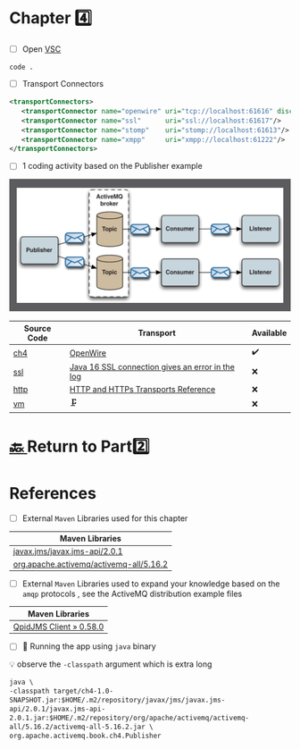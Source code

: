 # Chapter :four:


- [ ] Open [VSC](https://code.visualstudio.com)

```
code .
```


- [ ] Transport Connectors

```xml
<transportConnectors>
   <transportConnector name="openwire" uri="tcp://localhost:61616" discoveryUri="multicast://default"/>
   <transportConnector name="ssl"      uri="ssl://localhost:61617"/>
   <transportConnector name="stomp"    uri="stomp://localhost:61613"/>
   <transportConnector name="xmpp"     uri="xmpp://localhost:61222"/>
</transportConnectors>
```

- [ ] 1 coding activity  based on the Publisher example

<img src="../../images/stock-portfolio-example.png" width=528 height=237  /> </img>

| Source Code |  Transport | Available |
|-------------|--|----|
| [ch4](src/main/java/org/apache/activemq/book/ch4) |  [OpenWire](https://activemq.apache.org/openwire) | :heavy_check_mark: |
| [ssl](src/main/java/org/apache/activemq/book/ch4/ssl) |  [Java 16 SSL connection gives an error in the log](https://issues.apache.org/jira/browse/AMQ-8275?page=com.atlassian.jira.plugin.system.issuetabpanels%3Aall-tabpanel) | :x: |
| [http](src/main/java/org/apache/activemq/book/ch4/http) |  [HTTP and HTTPs Transports Reference](https://activemq.apache.org/http-and-https-transports-reference) | :x: |
| [vm](src/main/java/org/apache/activemq/book/ch4/vm) |  :clamp: | :x: |

# [:back: ](..) Return to Part:two:

# References

- [ ] External `Maven` Libraries used for this chapter

| Maven Libraries                                                                                                       |
|-----------------------------------------------------------------------------------------------------------------------|
| [javax.jms/javax.jms-api/2.0.1](https://mvnrepository.com/artifact/javax.jms/javax.jms-api/2.0.1)                     |
| [org.apache.activemq/activemq-all/5.16.2](https://mvnrepository.com/artifact/org.apache.activemq/activemq-all/5.16.2) |

- [ ] External `Maven` Libraries used to expand your knowledge based on the `amqp` protocols , see the ActiveMQ distribution example files

| Maven Libraries                                                                                                       |
|-----------------------------------------------------------------------------------------------------------------------|
| [QpidJMS Client » 0.58.0](https://mvnrepository.com/artifact/org.apache.qpid/qpid-jms-client/0.58.0) |



- [ ] :steam_locomotive: Running the app using `java` binary

:bulb: observe the `-classpath` argument which is extra long

```
java \
-classpath target/ch4-1.0-SNAPSHOT.jar:$HOME/.m2/repository/javax/jms/javax.jms-api/2.0.1/javax.jms-api-2.0.1.jar:$HOME/.m2/repository/org/apache/activemq/activemq-all/5.16.2/activemq-all-5.16.2.jar \
org.apache.activemq.book.ch4.Publisher 
```

